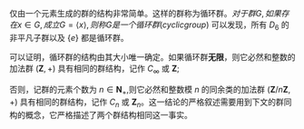 仅由一个元素生成的群的结构非常简单。这样的群称为循环群。$对于群 G,如果存在 x\in G,成立 G=\langle x\rangle,则称 G 是一个循环群(cyclicgroup)$
可以发现，所有 $D_{6}$ 的非平凡子群以及 $\{e\}$ 都是循环群。

可以证明，循环群的结构由其大小唯一确定。如果循环群**无限**，则它必然和整数的加法群 $(\mathbf{Z},+)$ 具有相同的群结构，记作 $C_\infty$ 或 $\mathbf{Z};$ 

否则，记群的元素个数为 $n\in\mathbf{N}_+$,则它必然和整数模 $n$ 的同余类的加法群 $(\mathbf{Z}/n\mathbf{Z},+)$ 具有相同的群结构，记作 $C_n$ 或 $\mathbf{Z}_n$。这一结论的严格叙述需要用到下文的群同构的概念，它严格描述了两个群结构相同这一事实。

